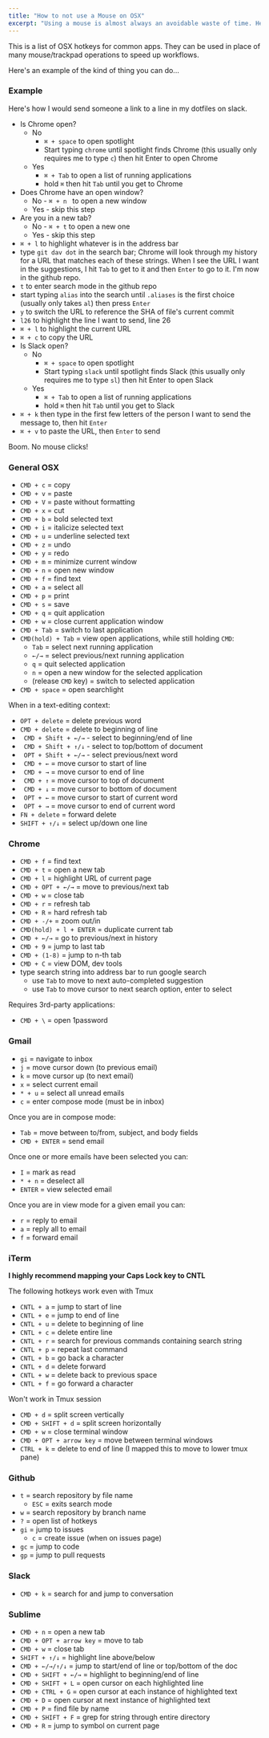 ```yaml
---
title: "How to not use a Mouse on OSX"
excerpt: "Using a mouse is almost always an avoidable waste of time. Here's how I get by without one."
---
```


This is a list of OSX hotkeys for common apps. They can be used in place of
many mouse/trackpad operations to speed up workflows.

Here's an example of the kind of thing you can do...

### Example
Here's how I would send someone a link to a line in my dotfiles on slack.

* Is Chrome open?
  * No
    * <code>&#8984; + space</code> to open spotlight
    * Start typing `chrome` until spotlight finds Chrome (this usually only
      requires me to type `c`) then hit Enter to open Chrome
  * Yes
    * <code>&#8984; + Tab</code> to open a list of running applications
    * hold <code>&#8984;</code> then hit `Tab` until you get to Chrome
* Does Chrome have an open window?
  * No - <code>&#8984; + n </code> to open a new window
  * Yes - skip this step
* Are you in a new tab?
  * No - <code>&#8984; + t</code> to open a new one
  * Yes - skip this step
* <code>&#8984; + l</code> to highlight whatever is in the address bar
* type `git dav dot` in the search bar; Chrome will look through my history for
  a URL that matches each of these strings. When I see the URL I want in the
  suggestions, I hit `Tab` to get to it and then `Enter` to go to it. I'm now in
  the github repo.
* `t` to enter search mode in the github repo
* start typing `alias` into the search until `.aliases` is the first choice (usually
only takes `al`) then press `Enter`
* `y` to switch the URL to reference the SHA of file's current commit
* `l26` to highlight the line I want to send, line 26
* <code>&#8984; + l</code> to highlight the current URL
* <code>&#8984; + c</code> to copy the URL
* Is Slack open?
  * No
    * <code>&#8984; + space</code> to open spotlight
    * Start typing `slack` until spotlight finds Slack (this usually only
      requires me to type `sl`) then hit Enter to open Slack
  * Yes
    * <code>&#8984; + Tab</code> to open a list of running applications
    * hold <code>&#8984;</code> then hit `Tab` until you get to Slack
* <code>&#8984; + k</code> then type in the first few letters of the person I
  want to send the message to, then hit `Enter`
* <code>&#8984; + v</code> to paste the URL, then `Enter` to send

Boom. No mouse clicks!

### General OSX
* `CMD + c` = copy
* `CMD + v` = paste
* `CMD + V` = paste without formatting
* `CMD + x` = cut
* `CMD + b` = bold selected text
* `CMD + i` = italicize selected text
* `CMD + u` = underline selected text
* `CMD + z` = undo
* `CMD + y` = redo
* `CMD + m` = minimize current window
* `CMD + n` = open new window
* `CMD + f` = find text
* `CMD + a` = select all
* `CMD + p` = print
* `CMD + s` = save
* `CMD + q` = quit application
* `CMD + w` = close current application window
* `CMD + Tab` = switch to last application
* `CMD(hold) + Tab` = view open applications, while still holding `CMD`:
  * `Tab` = select next running application
  * <code>&#8592;/&#8594;</code> = select previous/next running application
  * `q` = quit selected application
  * `n` = open a new window for the selected application
  * (release `CMD` key) = switch to selected application
* `CMD + space` = open searchlight

When in a text-editing context:

* `OPT + delete` = delete previous word
* `CMD + delete` = delete to beginning of line
* <code> CMD + Shift + &#8592;/&#8594;</code> - select to beginning/end of line
* <code> CMD + Shift + &#8593;/&#8595;</code> - select to top/bottom of document
* <code> OPT + Shift + &#8592;/&#8594;</code> - select previous/next word
* <code> CMD + &#8592;</code> = move cursor to start of line
* <code> CMD + &#8594;</code> = move cursor to end of line
* <code> CMD + &#8593;</code> = move cursor to top of document
* <code> CMD + &#8595;</code> = move cursor to bottom of document
* <code> OPT + &#8592;</code> = move cursor to start of current word
* <code> OPT + &#8594;</code> = move cursor to end of current word
* `FN + delete` = forward delete
* <code>SHIFT + &#8593;/&#8595;</code> = select up/down one line

### Chrome
* `CMD + f` = find text
* `CMD + t` = open a new tab
* `CMD + l` = highlight URL of current page
* <code>CMD + OPT + &#8592;/&#8594;</code> = move to previous/next tab
* `CMD + w` = close tab
* `CMD + r` = refresh tab
* `CMD + R` = hard refresh tab
* `CMD + -/+` = zoom out/in
* `CMD(hold) + l + ENTER` = duplicate current tab
* <code>CMD + &#8592;/&#8594;</code> = go to previous/next in history
* `CMD + 9` = jump to last tab
* `CMD + (1-8)` = jump to n-th tab
* `CMD + C` = view DOM, dev tools
* type search string into address bar to run google search
  * use `Tab` to move to next auto-completed suggestion
  * use `Tab` to move cursor to next search option, enter to select

Requires 3rd-party applications:

* `CMD + \` = open 1password

### Gmail
* `gi` = navigate to inbox
* `j` = move cursor down (to previous email)
* `k` = move cursor up (to next email)
* `x` = select current email
* `* + u` = select all unread emails
* `c` = enter compose mode (must be in inbox)

Once you are in compose mode:

  * `Tab` = move between to/from, subject, and body fields
  * `CMD + ENTER` = send email

Once one or more emails have been selected you can:

  * `I` = mark as read
  * `* + n` = deselect all
  * `ENTER` = view selected email

Once you are in view mode for a given email you can:

  * `r` = reply to email
  * `a` = reply all to email
  * `f` = forward email

### iTerm
__I highly recommend mapping your Caps Lock key to CNTL__

The following hotkeys work even with Tmux

* `CNTL + a` = jump to start of line
* `CNTL + e` = jump to end of line
* `CNTL + u` = delete to beginning of line
* `CNTL + c` = delete entire line
* `CNTL + r` = search for previous commands containing search string
* `CNTL + p` = repeat last command
* `CNTL + b` = go back a character
* `CNTL + d` = delete forward
* `CNTL + w` = delete back to previous space
* `CNTL + f` = go forward a character

Won't work in Tmux session

* `CMD + d` = split screen vertically
* `CMD + SHIFT + d` = split screen horizontally
* `CMD + w` = close terminal window
* `CMD + OPT + arrow key` = move between terminal windows
* `CTRL + k` = delete to end of line (I mapped this to move to lower tmux pane)

### Github
* `t` = search repository by file name
  * `ESC` = exits search mode
* `w` = search repository by branch name
* `?` = open list of hotkeys
* `gi` = jump to issues
  * `c` = create issue (when on issues page)
* `gc` = jump to code
* `gp` = jump to pull requests

### Slack
* `CMD + k` = search for and jump to conversation

### Sublime
* `CMD + n` = open a new tab
* `CMD + OPT + arrow key` = move to tab
* `CMD + w` = close tab
* <code>SHIFT + &#8593;/&#8595;</code> = highlight line above/below
* <code>CMD + &#8592;/&#8594;/&#8593;/&#8595;</code> = jump to start/end of line or top/bottom of the
  doc
* <code>CMD + SHIFT + &#8592;/&#8594;</code> = highlight to beginning/end of line
* `CMD + SHIFT + L` = open cursor on each highlighted line
* `CMD + CTRL + G` = open cursor at each instance of highlighted text
* `CMD + D` = open cursor at next instance of highlighted text
* `CMD + P` = find file by name
* `CMD + SHIFT + F` = grep for string through entire directory
* `CMD + R` = jump to symbol on current page
